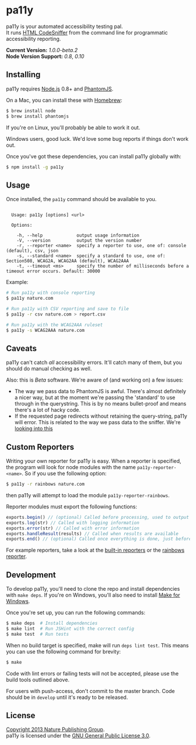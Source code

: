 pa11y
=====

pa11y is your automated accessibility testing pal.  
It runs [HTML CodeSniffer][sniff] from the command line for programmatic accessibility reporting.

**Current Version:** *1.0.0-beta.2*  
**Node Version Support:** *0.8*, *0.10*


Installing
----------

pa11y requires [Node.js][node] 0.8+ and [PhantomJS][phantom].

On a Mac, you can install these with [Homebrew][brew]:

```sh
$ brew install node
$ brew install phantomjs
```

If you're on Linux, you'll probably be able to work it out.

Windows users, good luck. We'd love some bug reports if things don't work out.

Once you've got these dependencies, you can install pa11y globally with:

```sh
$ npm install -g pa11y
```


Usage
-----

Once installed, the `pa11y` command should be available to you.

```

  Usage: pa11y [options] <url>

  Options:

    -h, --help             output usage information
    -V, --version          output the version number
    -r, --reporter <name>  specify a reporter to use, one of: console (default), csv, json
    -s, --standard <name>  specify a standard to use, one of: Section508, WCAG2A, WCAG2AA (default), WCAG2AAA
    -t, --timeout <ms>     specify the number of milliseconds before a timeout error occurs. Default: 30000

```

Example:

```sh
# Run pa11y with console reporting
$ pa11y nature.com

# Run pa11y with CSV reporting and save to file
$ pa11y -r csv nature.com > report.csv

# Run pa11y with the WCAG2AAA ruleset
$ pa11y -s WCAG2AAA nature.com
```


Caveats
-------

pa11y can't catch *all* accessibility errors. It'll catch many of them, but you should do manual checking as well.

Also: this is *Beta* software. We're aware of (and working on) a few issues:

- The way we pass data to PhantomJS is awful. There's almost definitely a nicer way, but at the moment we're passing the 'standard' to use through in the querystring. This is by no means bullet-proof and means there's a lot of hacky code.
- If the requested page redirects without retaining the query-string, pa11y will error. This is related to the way we pass data to the sniffer. We're [looking into this](https://github.com/nature/pa11y/issues/5)


Custom Reporters
----------------

Writing your own reporter for pa11y is easy. When a reporter is specified, the program will look for node modules with the name `pa11y-reporter-<name>`. So if you use the following option:

```sh
$ pa11y -r rainbows nature.com
```

then pa11y will attempt to load the module `pa11y-reporter-rainbows`.

Reporter modules must export the following functions:

```js
exports.begin() // (optional) Called before processing, used to output welcome messages or similar
exports.log(str) // Called with logging information
exports.error(str) // Called with error information
exports.handleResult(results) // Called when results are available
exports.end() // (optional) Called once everything is done, just before the process exits
```

For example reporters, take a look at the [built-in reporters](lib/reporters) or the [rainbows reporter][rainbows].


Development
-----------

To develop pa11y, you'll need to clone the repo and install dependencies with `make deps`. If you're on Windows, you'll also need to install [Make for Windows][make].

Once you're set up, you can run the following commands:

```sh
$ make deps  # Install dependencies
$ make lint  # Run JSHint with the correct config
$ make test  # Run tests
```

When no build target is specified, make will run `deps lint test`. This means you can use the following command for brevity:

```sh
$ make
```

Code with lint errors or failing tests will not be accepted, please use the build tools outlined above.

For users with push-access, don't commit to the master branch. Code should be in `develop` until it's ready to be released.


License
-------

[Copyright 2013 Nature Publishing Group](LICENSE.txt).  
pa11y is licensed under the [GNU General Public License 3.0][gpl].



[brew]: http://mxcl.github.com/homebrew/
[make]: http://gnuwin32.sourceforge.net/packages/make.htm
[gpl]: http://www.gnu.org/licenses/gpl-3.0.html
[node]: http://nodejs.org/
[phantom]: http://phantomjs.org/
[rainbows]: https://github.com/rowanmanning/pa11y-reporter-rainbows
[sniff]: http://squizlabs.github.com/HTML_CodeSniffer/
